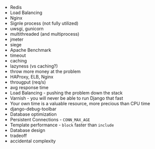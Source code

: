 - Redis
- Load Balancing
- Nginx
- Signle process (not fully utilized)
- uwsgi, gunicorn
- multithreaded (and multiprocess)
- jmeter
- siege
- Apache Benchmark
- timeout
- caching
- lazyness (vs caching?)
- throw more money at the problem
- HAProxy, ELB, Nginx
- througput (req/s)
- avg response time
- Load Balancing - pushing the problem down the stack
- Varnish - you will never be able to run Django that fast
- Your own time is a valuable resource, more precious than CPU time
- django-debug-toolbar
- Database optimization
- Persistent Connections - `CONN_MAX_AGE`
- Template performance - `block` faster than `include`
- Database design
- tradeoff
- accidental complexity
